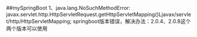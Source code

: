 ##mySpringBoot
1、java.lang.NoSuchMethodError: javax.servlet.http.HttpServletRequest.getHttpServletMapping()Ljavax/servlet/http/HttpServletMapping;
    springboot版本错误，解决办法：2.0.4、2.0.8这个两个版本可以使用